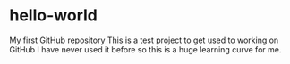 # hello-world
My first GitHub repository
This is a test project to get used to working on GitHub
I have never used it before so this is a huge learning curve for me. 
